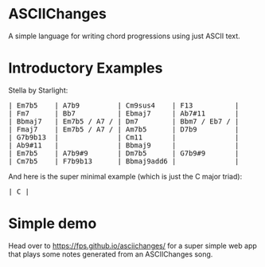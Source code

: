 # ASCIIChanges

A simple language for writing chord progressions using just ASCII text.

# Introductory Examples

Stella by Starlight:

<pre>
| Em7b5    | A7b9         | Cm9sus4    | F13          |
| Fm7      | Bb7          | Ebmaj7     | Ab7#11       |
| Bbmaj7   | Em7b5 / A7 / | Dm7        | Bbm7 / Eb7 / |
| Fmaj7    | Em7b5 / A7 / | Am7b5      | D7b9         |
| G7b9b13  |              | Cm11       |              |
| Ab9#11   |              | Bbmaj9     |              |
| Em7b5    | A7b9#9       | Dm7b5      | G7b9#9       |
| Cm7b5    | F7b9b13      | Bbmaj9add6 |              |
</pre>

And here is the super minimal example (which is just the C major triad):

<pre>
| C |
</pre>

# Simple demo

Head over to https://fps.github.io/asciichanges/ for a super simple web app that plays some notes generated from an ASCIIChanges song.
